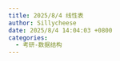 ```yaml
---
title: 2025/8/4 线性表
author: Sillycheese
date: 2025/8/4 14:04:03 +0800
categories:
  - 考研-数据结构
---
```

## 